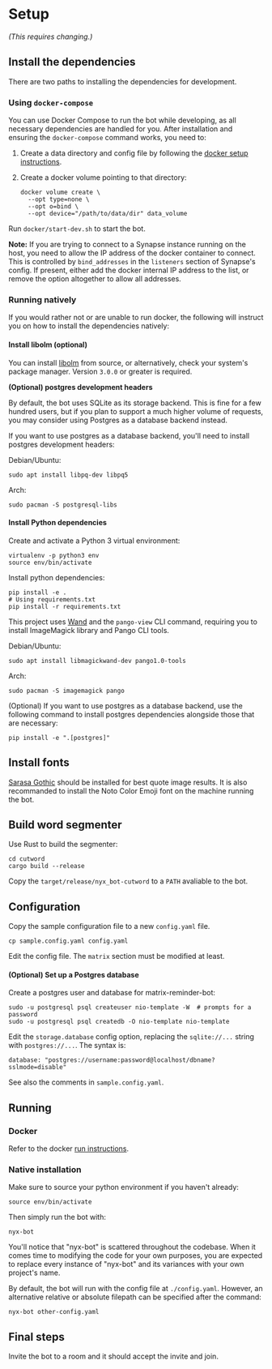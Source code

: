 # Setup

_(This requires changing.)_

## Install the dependencies

There are two paths to installing the dependencies for development.

### Using `docker-compose`

You can use Docker Compose to run the bot while
developing, as all necessary dependencies are handled for you. After
installation and ensuring the `docker-compose` command works, you need to:

1. Create a data directory and config file by following the
   [docker setup instructions](docker#setup).

2. Create a docker volume pointing to that directory:

   ```
   docker volume create \
     --opt type=none \
     --opt o=bind \
     --opt device="/path/to/data/dir" data_volume
   ```

Run `docker/start-dev.sh` to start the bot.

**Note:** If you are trying to connect to a Synapse instance running on the
host, you need to allow the IP address of the docker container to connect. This
is controlled by `bind_addresses` in the `listeners` section of Synapse's
config. If present, either add the docker internal IP address to the list, or
remove the option altogether to allow all addresses.

### Running natively

If you would rather not or are unable to run docker, the following will
instruct you on how to install the dependencies natively:

#### Install libolm (optional)

You can install [libolm](https://gitlab.matrix.org/matrix-org/olm) from source,
or alternatively, check your system's package manager. Version `3.0.0` or
greater is required.

**(Optional) postgres development headers**

By default, the bot uses SQLite as its storage backend. This is fine for a few
hundred users, but if you plan to support a much higher volume of requests, you
may consider using Postgres as a database backend instead.

If you want to use postgres as a database backend, you'll need to install
postgres development headers:

Debian/Ubuntu:

```
sudo apt install libpq-dev libpq5
```

Arch:

```
sudo pacman -S postgresql-libs
```

#### Install Python dependencies

Create and activate a Python 3 virtual environment:

```
virtualenv -p python3 env
source env/bin/activate
```

Install python dependencies:

```
pip install -e .
# Using requirements.txt
pip install -r requirements.txt
```

This project uses [Wand](https://docs.wand-py.org) and the `pango-view` CLI command, requiring you to install ImageMagick library and Pango CLI tools.

Debian/Ubuntu:

```
sudo apt install libmagickwand-dev pango1.0-tools
```

Arch:

```
sudo pacman -S imagemagick pango
```

(Optional) If you want to use postgres as a database backend, use the following
command to install postgres dependencies alongside those that are necessary:

```
pip install -e ".[postgres]"
```

## Install fonts

[Sarasa Gothic](https://github.com/be5invis/Sarasa-Gothic) should be installed for best quote image results. It is also recommanded to install the Noto Color Emoji font on the machine running the bot.

## Build word segmenter

Use Rust to build the segmenter:

```
cd cutword
cargo build --release
```

Copy the `target/release/nyx_bot-cutword` to a `PATH` avaliable to the bot.

## Configuration

Copy the sample configuration file to a new `config.yaml` file.

```
cp sample.config.yaml config.yaml
```

Edit the config file. The `matrix` section must be modified at least.

#### (Optional) Set up a Postgres database

Create a postgres user and database for matrix-reminder-bot:

```
sudo -u postgresql psql createuser nio-template -W  # prompts for a password
sudo -u postgresql psql createdb -O nio-template nio-template
```

Edit the `storage.database` config option, replacing the `sqlite://...` string with `postgres://...`. The syntax is:

```
database: "postgres://username:password@localhost/dbname?sslmode=disable"
```

See also the comments in `sample.config.yaml`.

## Running

### Docker

Refer to the docker [run instructions](docker/README.md#running).

### Native installation

Make sure to source your python environment if you haven't already:

```
source env/bin/activate
```

Then simply run the bot with:

```
nyx-bot
```

You'll notice that "nyx-bot" is scattered throughout the codebase. When
it comes time to modifying the code for your own purposes, you are expected to
replace every instance of "nyx-bot" and its variances with your own
project's name.

By default, the bot will run with the config file at `./config.yaml`. However, an
alternative relative or absolute filepath can be specified after the command:

```
nyx-bot other-config.yaml
```

## Final steps

Invite the bot to a room and it should accept the invite and join.
